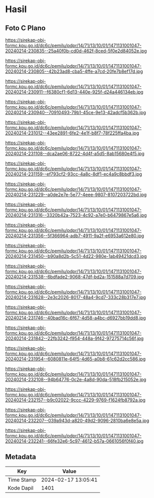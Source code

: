 # Hasil

## Foto C Plano

https://sirekap-obj-formc.kpu.go.id/dc6c/pemilu/pdpr/14/71/13/10/01/1471131001047-20240214-230835--25a40f0b-cd0d-462f-8ced-5f0e2d84052e.jpg

https://sirekap-obj-formc.kpu.go.id/dc6c/pemilu/pdpr/14/71/13/10/01/1471131001047-20240214-230805--42b23ad8-cba5-4ffe-a7cd-20fe7b8ef17d.jpg

https://sirekap-obj-formc.kpu.go.id/dc6c/pemilu/pdpr/14/71/13/10/01/1471131001047-20240214-230911--f6380cf1-6d13-440e-925f-d24a446134eb.jpg

https://sirekap-obj-formc.kpu.go.id/dc6c/pemilu/pdpr/14/71/13/10/01/1471131001047-20240214-230940--70910493-79b1-45ce-9e13-42adcf5b362b.jpg

https://sirekap-obj-formc.kpu.go.id/dc6c/pemilu/pdpr/14/71/13/10/01/1471131001047-20240214-231012--43ee2891-6fe2-4e1f-b8f7-78f225ffa4ba.jpg

https://sirekap-obj-formc.kpu.go.id/dc6c/pemilu/pdpr/14/71/13/10/01/1471131001047-20240214-231108--dca2ae06-8722-4d4f-a5d5-8ab15680e4f5.jpg

https://sirekap-obj-formc.kpu.go.id/dc6c/pemilu/pdpr/14/71/13/10/01/1471131001047-20240214-231159--ef793cf2-93cc-4a8c-8df1-ec4a9c8bbdf3.jpg

https://sirekap-obj-formc.kpu.go.id/dc6c/pemilu/pdpr/14/71/13/10/01/1471131001047-20240214-231229--a0de2e7e-5e77-4eee-9807-8107203722bd.jpg

https://sirekap-obj-formc.kpu.go.id/dc6c/pemilu/pdpr/14/71/13/10/01/1471131001047-20240214-231316--3320b42a-7523-4c92-a7e0-b6479867e5a6.jpg

https://sirekap-obj-formc.kpu.go.id/dc6c/pemilu/pdpr/14/71/13/10/01/1471131001047-20240214-231356--5f366964-adb7-4911-9a2f-e6953a612e80.jpg

https://sirekap-obj-formc.kpu.go.id/dc6c/pemilu/pdpr/14/71/13/10/01/1471131001047-20240214-231450--b90a8d2b-5c51-4d22-980e-1ab49421dcd3.jpg

https://sirekap-obj-formc.kpu.go.id/dc6c/pemilu/pdpr/14/71/13/10/01/1471131001047-20240214-231538--6bdfade2-9068-47df-bd2a-151588a7d709.jpg

https://sirekap-obj-formc.kpu.go.id/dc6c/pemilu/pdpr/14/71/13/10/01/1471131001047-20240214-231628--2e3c2026-8017-48a4-9cd7-333c28b317e7.jpg

https://sirekap-obj-formc.kpu.go.id/dc6c/pemilu/pdpr/14/71/13/10/01/1471131001047-20240214-231746--40bad16c-6f67-4d58-a4bc-d6927bb19dd8.jpg

https://sirekap-obj-formc.kpu.go.id/dc6c/pemilu/pdpr/14/71/13/10/01/1471131001047-20240214-231842--22fb3242-f954-448a-9f42-97275714c56f.jpg

https://sirekap-obj-formc.kpu.go.id/dc6c/pemilu/pdpr/14/71/13/10/01/1471131001047-20240214-231954--6080811e-64f5-4d65-a0b8-61c62d2cc586.jpg

https://sirekap-obj-formc.kpu.go.id/dc6c/pemilu/pdpr/14/71/13/10/01/1471131001047-20240214-232108--94b64776-0c2e-4a8d-90da-518fb215052e.jpg

https://sirekap-obj-formc.kpu.go.id/dc6c/pemilu/pdpr/14/71/13/10/01/1471131001047-20240214-232157--b9c02022-9ccc-4229-9769-f1624fb8792a.jpg

https://sirekap-obj-formc.kpu.go.id/dc6c/pemilu/pdpr/14/71/13/10/01/1471131001047-20240214-232207--039a943d-a820-49d2-9096-2810ba6e8e5a.jpg

https://sirekap-obj-formc.kpu.go.id/dc6c/pemilu/pdpr/14/71/13/10/01/1471131001047-20240214-232241--66fe32e6-5c97-4612-b57a-0661056f0f40.jpg


## Metadata

| Key        | Value               |
| ---------- | ------------------- |
| Time Stamp | 2024-02-17 13:05:41 |
| Kode Dapil | 1401                |



